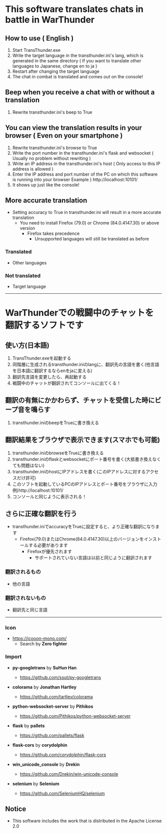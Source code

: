 # This software translates chats in battle in WarThunder  
## How to use ( English )  
1. Start TransThunder.exe
2. Write the target language in the transthunder.ini's lang, which is generated in the same directory ( If you want to translate other languages to Japanese, change en to ja )
3. Restart after changing the target language
4. The chat in combat is translated and comes out on the console!

## Beep when you receive a chat with or without a translation
1. Rewrite transthunder.ini's beep to True

## You can view the translation results in your browser ( Even on your smartphone )
1. Rewrite transthunder.ini's browse to True
2. Write the port number in the transthunder.ini's flask and websocket ( Usually no problem without rewriting )
3. Write an IP address in the transthunder.ini's host ( Only access to this IP address is allowed )
4. Enter the IP address and port number of the PC on which this software is running into your browser
    Example ) http://localhost:10101/
5. It shows up just like the console!

## More accurate translation
- Setting accuracy to True in transthunder.ini will result in a more accurate translation
  - You need to install Firefox (79.0) or Chrome (84.0.4147.30) or above version
    - Firefox takes precedence
      - Unsupported languages will still be translated as before

### Translated
- Other languages

### Not translated
- Target language

---
# WarThunderでの戦闘中のチャットを翻訳するソフトです  
## 使い方(日本語)
1. TransThunder.exeを起動する
2. 同階層に生成されるtransthunder.iniのlangに、翻訳先の言語を書く(他言語を日本語に翻訳するならenをjaに変える)
3. 翻訳先言語を変更したら、再起動する
4. 戦闘中のチャットが翻訳されてコンソールに出てくる！

## 翻訳の有無にかかわらず、チャットを受信した時にビープ音を鳴らす
1. transthunder.iniのbeepをTrueに書き換える

## 翻訳結果をブラウザで表示できます(スマホでも可能)
1. transthunder.iniのbrowseをTrueに書き換える
2. transthunder.iniのflaskとwebsocketにポート番号を書く(大抵書き換えなくても問題はない)
3. transthunder.iniのhostにIPアドレスを書く(このIPアドレスに対するアクセスだけ許可)
4. このソフトを起動しているPCのIPアドレスとポート番号をブラウザに入力
    例)http://localhost:10101/
5. コンソールと同じように表示される！

## さらに正確な翻訳を行う
- transthunder.iniでaccuracyをTrueに設定すると、より正確な翻訳になります
  - Firefox(79.0)またはChrome(84.0.4147.30)以上のバージョンをインストールする必要があります
    - Firefoxが優先されます
      - サポートされていない言語は以前と同じように翻訳されます

### 翻訳されるもの
- 他の言語

### 翻訳されないもの
- 翻訳先と同じ言語

---
### Icon
- https://icooon-mono.com/
  - Search by **Zero fighter**

### Import
- **py-googletrans** by **SuHun Han**
  - https://github.com/ssut/py-googletrans

- **colorama** by **Jonathan Hartley**
  - https://github.com/tartley/colorama

- **python-websocket-server** by **Pithikos**
  - https://github.com/Pithikos/python-websocket-server

- **flask** by **pallets**
  - https://github.com/pallets/flask

- **flask-cors** by **corydolphin**
  - https://github.com/corydolphin/flask-cors

- **win_unicode_console** by **Drekin**
  - https://github.com/Drekin/win-unicode-console

- **selenium** by **Selenium**
  - https://github.com/SeleniumHQ/selenium


## Notice
- This software includes the work that is distributed in the Apache License 2.0
